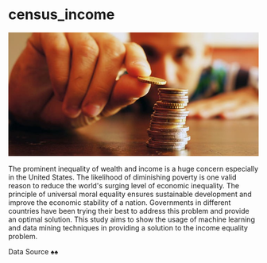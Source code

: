# census_income

![Image](https://github.com/RanjitM007/census_income/blob/main/1_j2EKCyFa0vHr-TqztuS6Vw.jpeg?raw=true)

The prominent inequality of wealth and income is a huge concern especially in the United States. The likelihood of diminishing poverty is one valid reason to reduce the world's surging level of economic inequality. The principle of universal moral equality ensures sustainable development and improve the economic stability of a nation. Governments in different countries have been trying their best to address this problem and provide an optimal solution. This study aims to show the usage of machine learning and data mining techniques in providing a solution to the income equality problem.



Data Source ♠♠ 

